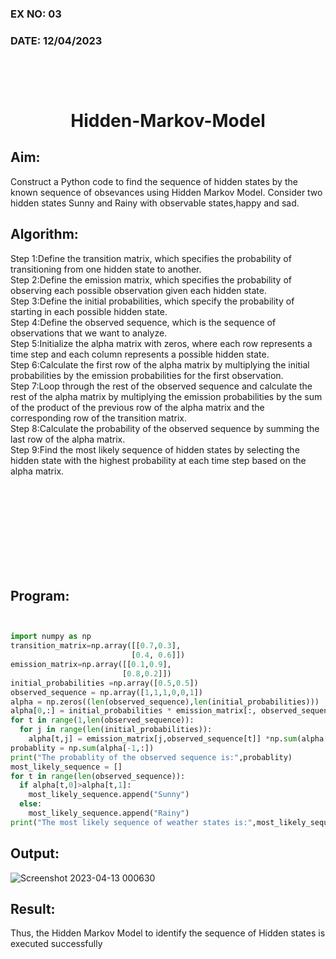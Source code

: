 ### EX NO: 03

### DATE: 12/04/2023 


# <br/><p align = "center"> Hidden-Markov-Model </p>

## Aim:
 Construct a Python code to find the sequence of hidden states by the known sequence of obsevances using Hidden Markov Model. Consider two hidden states Sunny and Rainy with observable states,happy and sad. 
## Algorithm:
Step 1:Define the transition matrix, which specifies the probability of transitioning from one hidden state to another.</br>
Step 2:Define the emission matrix, which specifies the probability of observing each possible observation given each hidden state.</br>
Step 3:Define the initial probabilities, which specify the probability of starting in each possible hidden state.</br>
Step 4:Define the observed sequence, which is the sequence of observations that we want to analyze.</br>
Step 5:Initialize the alpha matrix with zeros, where each row represents a time step and each column represents a possible hidden state.</br>
Step 6:Calculate the first row of the alpha matrix by multiplying the initial probabilities by the emission probabilities for the first observation.</br>
Step 7:Loop through the rest of the observed sequence and calculate the rest of the alpha matrix by multiplying the emission probabilities by the sum of the product of the previous row of the alpha matrix and the corresponding row of the transition matrix.</br>
Step 8:Calculate the probability of the observed sequence by summing the last row of the alpha matrix.</br>
Step 9:Find the most likely sequence of hidden states by selecting the hidden state with the highest probability at each time step based on the alpha matrix.</br>

## <br><br><br><br><br><br>Program:
```python


import numpy as np
transition_matrix=np.array([[0.7,0.3],
                           [0.4, 0.6]])
emission_matrix=np.array([[0.1,0.9],
                         [0.8,0.2]])
initial_probabilities =np.array([0.5,0.5])
observed_sequence = np.array([1,1,1,0,0,1])
alpha = np.zeros((len(observed_sequence),len(initial_probabilities)))
alpha[0,:] = initial_probabilities * emission_matrix[:, observed_sequence[0]]
for t in range(1,len(observed_sequence)):
  for j in range(len(initial_probabilities)):
    alpha[t,j] = emission_matrix[j,observed_sequence[t]] *np.sum(alpha[t-1,:] * transition_matrix[:,j])
probablity = np.sum(alpha[-1,:])
print("The probablity of the observed sequence is:",probablity)
most_likely_sequence = []
for t in range(len(observed_sequence)):
  if alpha[t,0]>alpha[t,1]:
    most_likely_sequence.append("Sunny")
  else:
    most_likely_sequence.append("Rainy")
print("The most likely sequence of weather states is:",most_likely_sequence)

```

## Output:

![Screenshot 2023-04-13 000630](https://user-images.githubusercontent.com/75235789/231554103-118acce8-03c0-4b8c-9402-0a58049f7aa5.jpg)


## Result:

Thus, the Hidden Markov Model to identify the sequence of Hidden states  is executed successfully 
